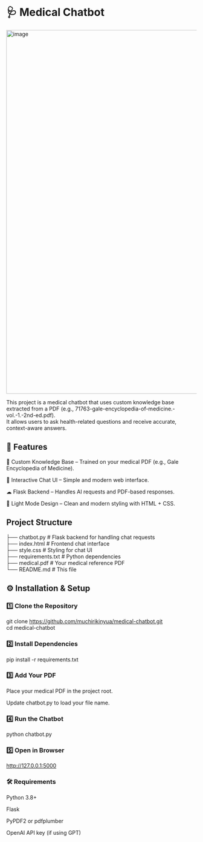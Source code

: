 # 🩺 Medical Chatbot </br>

<img width="1847" height="960" alt="image" src="https://github.com/user-attachments/assets/cfd570ab-8fa3-47bf-b002-7d023cbe51d2" />

This project is a medical chatbot that uses custom knowledge base extracted from a PDF (e.g., 71763-gale-encyclopedia-of-medicine.-vol.-1.-2nd-ed.pdf). </br>
It allows users to ask health-related questions and receive accurate, context-aware answers.

## 🚀 Features
📄 Custom Knowledge Base – Trained on your medical PDF (e.g., Gale Encyclopedia of Medicine).

💬 Interactive Chat UI – Simple and modern web interface.

☁ Flask Backend – Handles AI requests and PDF-based responses.

🎨 Light Mode Design – Clean and modern styling with HTML + CSS.

##  Project Structure
├── chatbot.py        # Flask backend for handling chat requests </br>
├── index.html        # Frontend chat interface </br>
├── style.css         # Styling for chat UI </br>
├── requirements.txt  # Python dependencies </br>
├── medical.pdf       # Your medical reference PDF </br>
└── README.md         # This file

## ⚙️ Installation & Setup
### 1️⃣ Clone the Repository
git clone https://github.com/muchirikinyua/medical-chatbot.git </br>
cd medical-chatbot
### 2️⃣ Install Dependencies
pip install -r requirements.txt
### 3️⃣ Add Your PDF

Place your medical PDF in the project root.

Update chatbot.py to load your file name.

### 4️⃣ Run the Chatbot
python chatbot.py
### 5️⃣ Open in Browser
http://127.0.0.1:5000
### 🛠 Requirements
Python 3.8+

Flask

PyPDF2 or pdfplumber

OpenAI API key (if using GPT)

